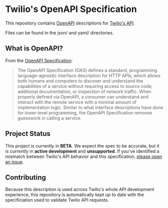 # Twilio's OpenAPI Specification

This repository contains [OpenAPI](https://www.openapis.org/) descriptions for [Twilio's API](https://docs.twilio.com).

Files can be found in the json/ and yaml/ directories.

## What is OpenAPI?

From the [OpenAPI Specification](https://github.com/OAI/OpenAPI-Specification):

> The OpenAPI Specification (OAS) defines a standard, programming language-agnostic interface description for HTTP APIs, which allows both humans and computers to discover and understand the capabilities of a service without requiring access to source code, additional documentation, or inspection of network traffic. When properly defined via OpenAPI, a consumer can understand and interact with the remote service with a minimal amount of implementation logic. Similar to what interface descriptions have done for lower-level programming, the OpenAPI Specification removes guesswork in calling a service.

## Project Status

This project is currently in **BETA**. We expect the spec to be accurate, but it is currently in **active development** and **unsupported**. If you've identified a mismatch between Twilio's API behavior and this specification, [please open an issue](https://github.com/twilio/twilio-oai/issues/new).

## Contributing

Because this description is used across Twilio's whole API development experience, this repository is automatically kept up to date with the specificiation used to validate Twilio API requests.
